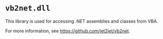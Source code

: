 # `vb2net.dll`

This library is used for accessing .NET assemblies and classes from VBA.

For more information, see https://github.com/jet2jet/vb2net.

